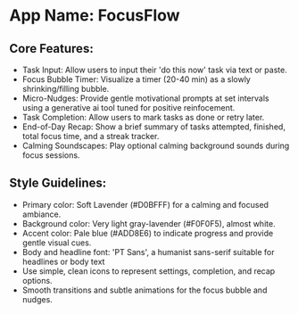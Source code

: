 # **App Name**: FocusFlow

## Core Features:

- Task Input: Allow users to input their 'do this now' task via text or paste.
- Focus Bubble Timer: Visualize a timer (20-40 min) as a slowly shrinking/filling bubble.
- Micro-Nudges: Provide gentle motivational prompts at set intervals using a generative ai tool tuned for positive reinfocement.
- Task Completion: Allow users to mark tasks as done or retry later.
- End-of-Day Recap: Show a brief summary of tasks attempted, finished, total focus time, and a streak tracker.
- Calming Soundscapes: Play optional calming background sounds during focus sessions.

## Style Guidelines:

- Primary color: Soft Lavender (#D0BFFF) for a calming and focused ambiance.
- Background color: Very light gray-lavender (#F0F0F5), almost white.
- Accent color: Pale blue (#ADD8E6) to indicate progress and provide gentle visual cues.
- Body and headline font: 'PT Sans', a humanist sans-serif suitable for headlines or body text
- Use simple, clean icons to represent settings, completion, and recap options.
- Smooth transitions and subtle animations for the focus bubble and nudges.